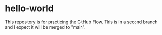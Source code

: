 # hello-world
This repository is for practicing the GitHub Flow.
This is in a second branch and I expect it will be merged to "main". 
